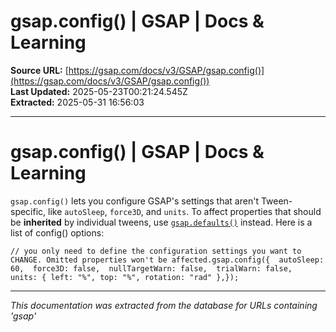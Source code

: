 # gsap.config() | GSAP | Docs & Learning

**Source URL:** [https://gsap.com/docs/v3/GSAP/gsap.config()](https://gsap.com/docs/v3/GSAP/gsap.config())  
**Last Updated:** 2025-05-23T00:21:24.545Z  
**Extracted:** 2025-05-31 16:56:03

---

# gsap.config() | GSAP | Docs & Learning

`gsap.config()` lets you configure GSAP's settings that aren't Tween-specific, like `autoSleep`, `force3D`, and `units`. To affect properties that should be **inherited** by individual tweens, use [`gsap.defaults()`](https://gsap.com/docs/v3/GSAP/gsap.defaults\(\)) instead. Here is a list of config() options:

```
// you only need to define the configuration settings you want to CHANGE. Omitted properties won't be affected.gsap.config({  autoSleep: 60,  force3D: false,  nullTargetWarn: false,  trialWarn: false,  units: { left: "%", top: "%", rotation: "rad" },});
```

---

*This documentation was extracted from the database for URLs containing 'gsap'*
